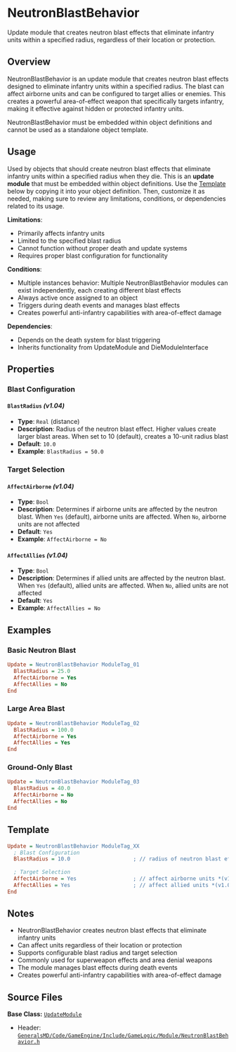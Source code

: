 # NeutronBlastBehavior

Update module that creates neutron blast effects that eliminate infantry units within a specified radius, regardless of their location or protection.

## Overview

NeutronBlastBehavior is an update module that creates neutron blast effects designed to eliminate infantry units within a specified radius. The blast can affect airborne units and can be configured to target allies or enemies. This creates a powerful area-of-effect weapon that specifically targets infantry, making it effective against hidden or protected infantry units.

NeutronBlastBehavior must be embedded within object definitions and cannot be used as a standalone object template.

## Usage

Used by objects that should create neutron blast effects that eliminate infantry units within a specified radius when they die. This is an **update module** that must be embedded within object definitions. Use the [Template](#template) below by copying it into your object definition. Then, customize it as needed, making sure to review any limitations, conditions, or dependencies related to its usage.

**Limitations**:
- Primarily affects infantry units
- Limited to the specified blast radius
- Cannot function without proper death and update systems
- Requires proper blast configuration for functionality

**Conditions**:
- Multiple instances behavior: Multiple NeutronBlastBehavior modules can exist independently, each creating different blast effects
- Always active once assigned to an object
- Triggers during death events and manages blast effects
- Creates powerful anti-infantry capabilities with area-of-effect damage

**Dependencies**:
- Depends on the death system for blast triggering
- Inherits functionality from UpdateModule and DieModuleInterface

## Properties

### Blast Configuration

#### `BlastRadius` *(v1.04)*
- **Type**: `Real` (distance)
- **Description**: Radius of the neutron blast effect. Higher values create larger blast areas. When set to 10 (default), creates a 10-unit radius blast
- **Default**: `10.0`
- **Example**: `BlastRadius = 50.0`

### Target Selection

#### `AffectAirborne` *(v1.04)*
- **Type**: `Bool`
- **Description**: Determines if airborne units are affected by the neutron blast. When `Yes` (default), airborne units are affected. When `No`, airborne units are not affected
- **Default**: `Yes`
- **Example**: `AffectAirborne = No`

#### `AffectAllies` *(v1.04)*
- **Type**: `Bool`
- **Description**: Determines if allied units are affected by the neutron blast. When `Yes` (default), allied units are affected. When `No`, allied units are not affected
- **Default**: `Yes`
- **Example**: `AffectAllies = No`

## Examples

### Basic Neutron Blast
```ini
Update = NeutronBlastBehavior ModuleTag_01
  BlastRadius = 25.0
  AffectAirborne = Yes
  AffectAllies = No
End
```

### Large Area Blast
```ini
Update = NeutronBlastBehavior ModuleTag_02
  BlastRadius = 100.0
  AffectAirborne = Yes
  AffectAllies = Yes
End
```

### Ground-Only Blast
```ini
Update = NeutronBlastBehavior ModuleTag_03
  BlastRadius = 40.0
  AffectAirborne = No
  AffectAllies = No
End
```

## Template

```ini
Update = NeutronBlastBehavior ModuleTag_XX
  ; Blast Configuration
  BlastRadius = 10.0                    ; // radius of neutron blast effect *(v1.04)*
  
  ; Target Selection
  AffectAirborne = Yes                  ; // affect airborne units *(v1.04)*
  AffectAllies = Yes                    ; // affect allied units *(v1.04)*
End
```

## Notes

- NeutronBlastBehavior creates neutron blast effects that eliminate infantry units
- Can affect units regardless of their location or protection
- Supports configurable blast radius and target selection
- Commonly used for superweapon effects and area denial weapons
- The module manages blast effects during death events
- Creates powerful anti-infantry capabilities with area-of-effect damage

## Source Files

**Base Class:** [`UpdateModule`](../../GeneralsMD/Code/GameEngine/Include/GameLogic/Module/UpdateModule.h)

- Header: [`GeneralsMD/Code/GameEngine/Include/GameLogic/Module/NeutronBlastBehavior.h`](../../GeneralsMD/Code/GameEngine/Include/GameLogic/Module/NeutronBlastBehavior.h)
